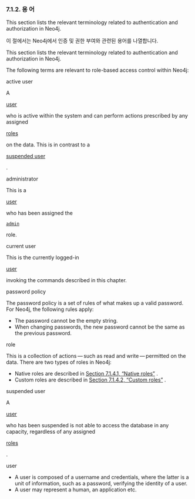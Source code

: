 ### 7.1.2. 용 어

<div class="abstract">
	<p>This section lists the relevant terminology related to authentication and authorization in Neo4j.</p>
</div>

<div class="abstract">
	<p>이 절에서는 Neo4j에서 인증 및 권한 부여와 관련된 용어를 나열합니다. 
	</p>
</div>
This section lists the relevant terminology related to authentication and authorization in Neo4j.

The following terms are relevant to role-based access control within Neo4j:

active user

A

[user](https://neo4j.com/docs/operations-manual/3.3/security/authentication-authorization/terminology/#term-user)

who is active within the system and can perform actions prescribed by any assigned

[roles](https://neo4j.com/docs/operations-manual/3.3/security/authentication-authorization/terminology/#term-role)

on the data. This is in contrast to a

[suspended user](https://neo4j.com/docs/operations-manual/3.3/security/authentication-authorization/terminology/#term-suspended-user)

.

administrator

This is a

[user](https://neo4j.com/docs/operations-manual/3.3/security/authentication-authorization/terminology/#term-user)

who has been assigned the

[`admin`](https://neo4j.com/docs/operations-manual/3.3/security/authentication-authorization/native-user-role-management/native-roles/#admin-role)

role.

current user

This is the currently logged-in

[user](https://neo4j.com/docs/operations-manual/3.3/security/authentication-authorization/terminology/#term-user)

invoking the commands described in this chapter.

password policy

The password policy is a set of rules of what makes up a valid password. For Neo4j, the following rules apply:

* The password cannot be the empty string.
* When changing passwords, the new password cannot be the same as the previous password.

role

This is a collection of actions — such as read and write — permitted on the data. There are two types of roles in Neo4j:

* Native roles are described in
  [Section 7.1.4.1, “Native roles”](https://neo4j.com/docs/operations-manual/3.3/security/authentication-authorization/native-user-role-management/native-roles/)
  .
* Custom roles are described in
  [Section 7.1.4.2, “Custom roles”](https://neo4j.com/docs/operations-manual/3.3/security/authentication-authorization/native-user-role-management/custom-roles/)
  .

suspended user

A

[user](https://neo4j.com/docs/operations-manual/3.3/security/authentication-authorization/terminology/#term-user)

who has been suspended is not able to access the database in any capacity, regardless of any assigned

[roles](https://neo4j.com/docs/operations-manual/3.3/security/authentication-authorization/terminology/#term-role)

.

user

* A user is composed of a username and credentials, where the latter is a unit of information, such as a password, verifying the identity of a user.
* A user may represent a human, an application etc.



